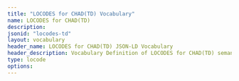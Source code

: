 ```yaml
---
title: "LOCODES for CHAD(TD) Vocabulary"
name: LOCODES for CHAD(TD) 
description: 
jsonid: "locodes-td"
layout: vocabulary
header_name: LOCODES for CHAD(TD) JSON-LD Vocabulary
header_description: Vocabulary Definition of LOCODES for CHAD(TD) semantics in HTML format. JSON-LD format is available at [locodes-td.jsonld](/vocabulary/locodes-td.jsonld)
type: locode
options:
---
```

